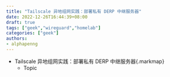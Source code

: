 ```yaml
---
title: "Tailscale 异地组网实践：部署私有 DERP 中继服务器"
date: 2022-12-26T16:44:39+08:00
draft: true
tags: ["geek","wireguard","homelab"]
categories: ["geek"]
authors:
- alphapenng
---
```


-   Tailscale 异地组网实践：部署私有 DERP 中继服务器{.markmap}
    -   Topic
